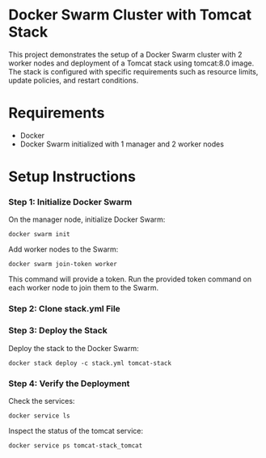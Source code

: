# Docker Swarm Cluster with Tomcat Stack
This project demonstrates the setup of a Docker Swarm cluster with 2 worker nodes and deployment of a Tomcat stack using tomcat:8.0 image. The stack is configured with specific requirements such as resource limits, update policies, and restart conditions.

# Requirements
* Docker
* Docker Swarm initialized with 1 manager and 2 worker nodes

# Setup Instructions
### Step 1: Initialize Docker Swarm
On the manager node, initialize Docker Swarm:
```
docker swarm init
```
Add worker nodes to the Swarm:

```
docker swarm join-token worker
```

This command will provide a token. Run the provided token command on each worker node to join them to the Swarm.

### Step 2: Clone stack.yml File

### Step 3: Deploy the Stack
Deploy the stack to the Docker Swarm:
```
docker stack deploy -c stack.yml tomcat-stack
```

### Step 4: Verify the Deployment
Check the services:
```
docker service ls
```

Inspect the status of the tomcat service:
```
docker service ps tomcat-stack_tomcat
```


